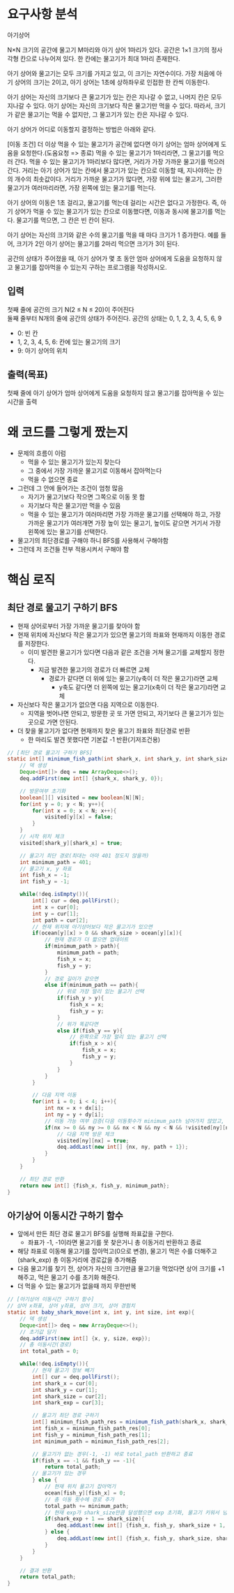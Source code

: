 # 요구사항 분석
아기상어

N×N 크기의 공간에 물고기 M마리와 아기 상어 1마리가 있다.
공간은 1×1 크기의 정사각형 칸으로 나누어져 있다.
한 칸에는 물고기가 최대 1마리 존재한다.

아기 상어와 물고기는 모두 크기를 가지고 있고, 이 크기는 자연수이다.
가장 처음에 아기 상어의 크기는 2이고,
아기 상어는 1초에 상하좌우로 인접한 한 칸씩 이동한다.

아기 상어는 자신의 크기보다 큰 물고기가 있는 칸은 지나갈 수 없고,
나머지 칸은 모두 지나갈 수 있다.
아기 상어는 자신의 크기보다 작은 물고기만 먹을 수 있다.
따라서, 크기가 같은 물고기는 먹을 수 없지만, 그 물고기가 있는 칸은 지나갈 수 있다.

아기 상어가 어디로 이동할지 결정하는 방법은 아래와 같다.

[이동 조건]
더 이상 먹을 수 있는 물고기가 공간에 없다면 아기 상어는 엄마 상어에게 도움을 요청한다.(도움요청 => 종료)
먹을 수 있는 물고기가 1마리라면, 그 물고기를 먹으러 간다.
먹을 수 있는 물고기가 1마리보다 많다면, 거리가 가장 가까운 물고기를 먹으러 간다.
거리는 아기 상어가 있는 칸에서 물고기가 있는 칸으로 이동할 때, 지나야하는 칸의 개수의 최솟값이다.
거리가 가까운 물고기가 많다면, 가장 위에 있는 물고기, 그러한 물고기가 여러마리라면, 가장 왼쪽에 있는 물고기를 먹는다.

아기 상어의 이동은 1초 걸리고, 물고기를 먹는데 걸리는 시간은 없다고 가정한다.
즉, 아기 상어가 먹을 수 있는 물고기가 있는 칸으로 이동했다면, 이동과 동시에 물고기를 먹는다.
물고기를 먹으면, 그 칸은 빈 칸이 된다.

아기 상어는 자신의 크기와 같은 수의 물고기를 먹을 때 마다 크기가 1 증가한다.
예를 들어, 크기가 2인 아기 상어는 물고기를 2마리 먹으면 크기가 3이 된다.

공간의 상태가 주어졌을 때, 아기 상어가 몇 초 동안 엄마 상어에게 도움을 요청하지 않고 물고기를 잡아먹을 수 있는지 구하는 프로그램을 작성하시오.

## 입력
첫째 줄에 공간의 크기 N(2 ≤ N ≤ 20)이 주어진다\
둘째 줄부터 N개의 줄에 공간의 상태가 주어진다. 공간의 상태는 0, 1, 2, 3, 4, 5, 6, 9
- 0: 빈 칸
- 1, 2, 3, 4, 5, 6: 칸에 있는 물고기의 크기
- 9: 아기 상어의 위치

## 출력(목표)
첫째 줄에 아기 상어가 엄마 상어에게 도움을 요청하지 않고 물고기를 잡아먹을 수 있는 시간을 출력

# 왜 코드를 그렇게 짰는지
- 문제의 흐름이 이럼
  - 먹을 수 있는 물고기가 있는지 찾는다
  - 그 중에서 가장 가까운 물고기로 이동해서 잡아먹는다
  - 먹을 수 없으면 종료
- 그런데 그 안에 들어가는 조건이 엄청 많음
  - 자기가 물고기보다 작으면 그쪽으로 이동 못 함
  - 자기보다 작은 물고기만 먹을 수 있음
  - 먹을 수 있는 물고기가 여러마리면 가장 가까운 물고기를 선택해야 하고, 가장 가까운 물고기가 여러개면 가장 높이 있는 물고기, 높이도 같으면 거기서 가장 왼쪽에 있는 물고기를 선택한다.
- 물고기의 최단경로를 구해야 하니 BFS를 사용해서 구해야함
- 그런데 저 조건들 전부 적용시켜서 구해야 함

# 핵심 로직
## 최단 경로 물고기 구하기 BFS
- 현재 상어로부터 가장 가까운 물고기를 찾아야 함
- 현재 위치에 자신보다 작은 물고기가 있으면 물고기의 좌표와 현재까지 이동한 경로를 저장한다.
  - 이미 발견한 물고기가 있다면 다음과 같은 조건을 거쳐 물고기를 교체할지 정한다.
    - 지금 발견한 물고기의 경로가 더 빠르면 교체
      - 경로가 같다면 더 위에 있는 물고기(y축이 더 작은 물고기)라면 교체
        - y축도 같다면 더 왼쪽에 있는 물고기(x축이 더 작은 물고기)라면 교체
- 자신보다 작은 물고기가 없으면 다음 지역으로 이동한다.
  - 지역을 벗어나면 안되고, 방문한 곳 또 가면 안되고, 자기보다 큰 물고기가 있는 곳으로 가면 안된다.
- 더 찾을 물고기가 없다면 현재까지 찾은 물고기 좌표와 최단경로 반환
  - 한 마리도 발견 못했다면 기본값 -1 반환(기저조건용)
```java
// [최단 경로 물고기 구하기 BFS]
static int[] minimum_fish_path(int shark_x, int shark_y, int shark_size){
    // 덱 생성
    Deque<int[]> deq = new ArrayDeque<>();
    deq.addFirst(new int[] {shark_x, shark_y, 0});

    // 방문여부 초기화
    boolean[][] visited = new boolean[N][N];
    for(int y = 0; y < N; y++){
        for(int x = 0; x < N; x++){
            visited[y][x] = false;
        }
    }
    // 시작 위치 체크
    visited[shark_y][shark_x] = true;

    // 물고기 최단 경로(최대는 아마 401 정도지 않을까)
    int minimum_path = 401;
    // 물고기 x, y 좌표
    int fish_x = -1;
    int fish_y = -1;

    while(!deq.isEmpty()){
        int[] cur = deq.pollFirst();
        int x = cur[0];
        int y = cur[1];
        int path = cur[2];
        // 현재 위치에 아기상어보다 작은 물고기가 있으면
        if(ocean[y][x] > 0 && shark_size > ocean[y][x]){
            // 현재 경로가 더 짧으면 업데이트
            if(minimum_path > path){
                minimum_path = path;
                fish_x = x;
                fish_y = y;
            }
            // 경로 길이가 같으면
            else if(minimum_path == path){
                // 위로 가장 멀리 있는 물고기 선택
                if(fish_y > y){
                    fish_x = x;
                    fish_y = y;
                }
                // 위가 똑같다면
                else if(fish_y == y){
                    // 왼쪽으로 가장 멀리 있는 물고기 선택
                    if(fish_x > x){
                        fish_x = x;
                        fish_y = y;
                    }
                }
            }
        }

        // 다음 지역 이동
        for(int i = 0; i < 4; i++){
            int nx = x + dx[i];
            int ny = y + dy[i];
            // 이동 가능 여부 검증(다음 이동횟수가 minimum_path 넘어가지 않았고, 범위 벗어나지 않고, 방문하지 않았고, 아기상어 보다 큰 물고기가 없는 경우)
            if(nx >= 0 && ny >= 0 && nx < N && ny < N && !visited[ny][nx] && ocean[ny][nx] >= 0 && ocean[ny][nx] <= shark_size){
                // 다음 지역 방문 체크
                visited[ny][nx] = true;
                deq.addLast(new int[] {nx, ny, path + 1});
            }
        }
    }

    // 최단 경로 반환
    return new int[] {fish_x, fish_y, minimum_path};
}
```
## 아기상어 이동시간 구하기 함수
- 앞에서 만든 최단 경로 물고기 BFS를 실행해 좌표값을 구한다.
  - 좌표가 -1, -1이라면 물고기를 못 찾은거니 총 이동거리 반환하고 종료
- 해당 좌표로 이동해 물고기를 잡아먹고(0으로 변경), 물고기 먹은 수를 더해주고(shark_exp) 총 이동거리에 경로값을 추가해줌
- 다음 물고기를 찾기 전, 상어가 자신의 크기만큼 물고기을 먹었다면 상어 크기를 +1 해주고, 먹은 물고기 수를 초기화 해준다.
- 더 먹을 수 있는 물고기가 없을때 까지 무한반복
```java
// [아기상어 이동시간 구하기 함수]
// 상어 x좌표, 상어 y좌표, 상어 크기, 상어 경험치
static int baby_shark_move(int x, int y, int size, int exp){
    // 덱 생성
    Deque<int[]> deq = new ArrayDeque<>();
    // 초기값 담기
    deq.addFirst(new int[] {x, y, size, exp});
    // 총 이동시간(경로)
    int total_path = 0;

    while(!deq.isEmpty()){
        // 현재 물고기 정보 빼기
        int[] cur = deq.pollFirst();
        int shark_x = cur[0];
        int shark_y = cur[1];
        int shark_size = cur[2];
        int shark_exp = cur[3];

        // 물고기 최단 경로 구하기
        int[] minimun_fish_path_res = minimum_fish_path(shark_x, shark_y, shark_size);
        int fish_x = minimun_fish_path_res[0];
        int fish_y = minimun_fish_path_res[1];
        int minimum_path = minimun_fish_path_res[2];

        // 물고기가 없는 경우(-1, -1) 바로 total_path 반환하고 종료
        if(fish_x == -1 && fish_y == -1){
            return total_path;
        // 물고기가 있는 경우
        } else {
            // 현재 위치 물고기 잡아먹기
            ocean[fish_y][fish_x] = 0;
            // 총 이동 횟수에 경로 추가
            total_path += minimum_path;
            // 현재 exp가 shark_size만큼 달성했으면 exp 초기화, 물고기 키워서 넘기기
            if(shark_exp + 1 == shark_size){
                deq.addLast(new int[] {fish_x, fish_y, shark_size + 1, 0});
            } else {
                deq.addLast(new int[] {fish_x, fish_y, shark_size, shark_exp + 1});
            }
        }
    }

    // 결과 반환
    return total_path;
}
```
